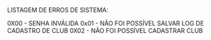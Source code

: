 LISTAGEM DE ERROS DE SISTEMA:

0X00 - SENHA INVÁLIDA
0x01 - NÃO FOI POSSÍVEL SALVAR LOG DE CADASTRO DE CLUB
0X02 - NÃO FOI POSSÍVEL CADASTRAR CLUB